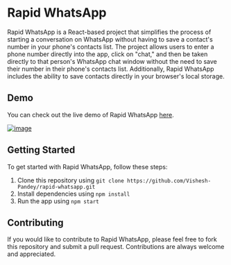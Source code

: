  # Rapid WhatsApp

Rapid WhatsApp is a React-based project that simplifies the process of starting a conversation on WhatsApp without having to save a contact's number in your phone's contacts list. The project allows users to enter a phone number directly into the app, click on "chat," and then be taken directly to that person's WhatsApp chat window without the need to save their number in their phone's contacts list. Additionally, Rapid WhatsApp includes the ability to save contacts directly in your browser's local storage.

## Demo

You can check out the live demo of Rapid WhatsApp [here](https://karunamishra.github.io/rapid-whatsapp/).

[![image](https://user-images.githubusercontent.com/74998585/232938597-003793ed-4a40-4b8e-a939-39b2e37c2c36.png)
](https://karuna-mishra.github.io/rapid-whatsapp/)

## Getting Started 

To get started with Rapid WhatsApp, follow these steps:

1. Clone this repository using `git clone https://github.com/Vishesh-Pandey/rapid-whatsapp.git`
2. Install dependencies using `npm install`
3. Run the app using `npm start`

## Contributing

If you would like to contribute to Rapid WhatsApp, please feel free to fork this repository and submit a pull request. Contributions are always welcome and appreciated.
